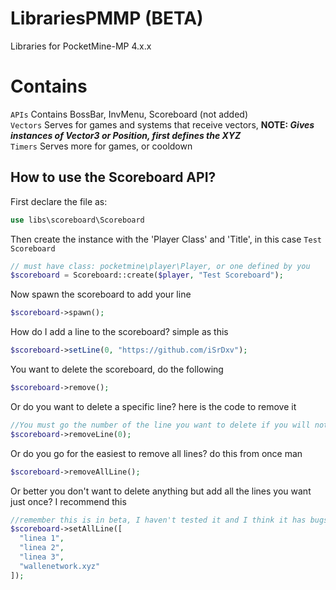 # LibrariesPMMP (BETA)
Libraries for PocketMine-MP 4.x.x
# Contains
`APIs` Contains BossBar, InvMenu, Scoreboard (not added) <br />
`Vectors` Serves for games and systems that receive vectors, **NOTE: *Gives instances of Vector3 or Position, first defines the XYZ*** <br />
`Timers` Serves more for games, or cooldown

## How to use the Scoreboard API?
First declare the file as:
```php
use libs\scoreboard\Scoreboard
```

Then create the instance with the 'Player Class' and 'Title', in this case ``Test Scoreboard``
```php
// must have class: pocketmine\player\Player, or one defined by you
$scoreboard = Scoreboard::create($player, "Test Scoreboard");
```

Now spawn the scoreboard to add your line
```php
$scoreboard->spawn();
```

How do I add a line to the scoreboard? simple as this
```php
$scoreboard->setLine(0, "https://github.com/iSrDxv");
```

You want to delete the scoreboard, do the following
```php
$scoreboard->remove();
```

Or do you want to delete a specific line? here is the code to remove it
```php
//You must go the number of the line you want to delete if you will not delete an incorrect line
$scoreboard->removeLine(0);
```

Or do you go for the easiest to remove all lines? do this from once man
```php
$scoreboard->removeAllLine();
```

Or better you don't want to delete anything but add all the lines you want just once? I recommend this
```php
//remember this is in beta, I haven't tested it and I think it has bugs anyway open a pull request
$scoreboard->setAllLine([
  "linea 1",
  "linea 2",
  "linea 3", 
  "wallenetwork.xyz"
]);
```
